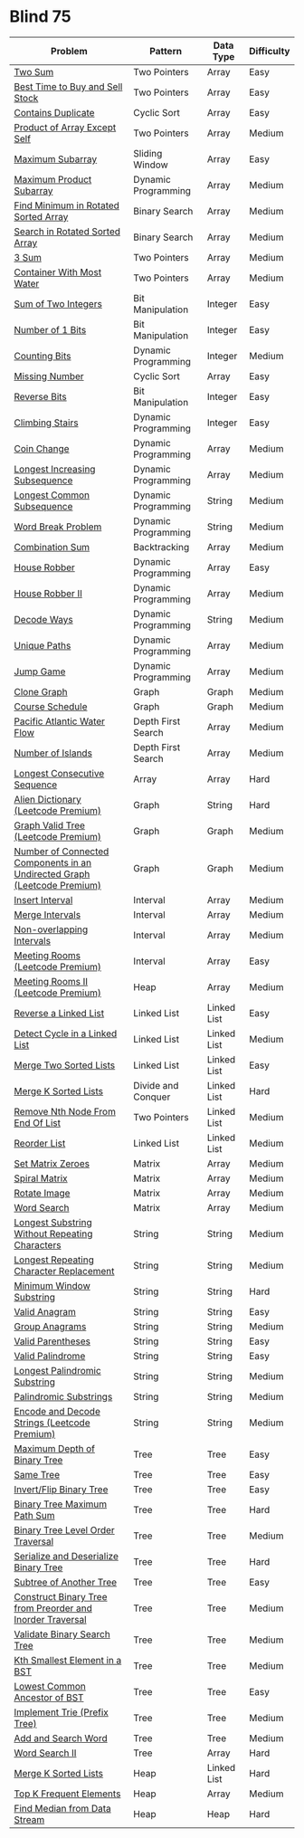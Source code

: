 # Blind 75

| Problem                                                                                                                                                          | Pattern             | Data Type   | Difficulty |
| ---------------------------------------------------------------------------------------------------------------------------------------------------------------- | ------------------- | ----------- | ---------- |
| [Two Sum](https://leetcode.com/problems/two-sum/)                                                                                                                | Two Pointers        | Array       | Easy       |
| [Best Time to Buy and Sell Stock](https://leetcode.com/problems/best-time-to-buy-and-sell-stock/)                                                                | Two Pointers        | Array       | Easy       |
| [Contains Duplicate](https://leetcode.com/problems/contains-duplicate/)                                                                                          | Cyclic Sort         | Array       | Easy       |
| [Product of Array Except Self](https://leetcode.com/problems/product-of-array-except-self/)                                                                      | Two Pointers        | Array       | Medium     |
| [Maximum Subarray](https://leetcode.com/problems/maximum-subarray/)                                                                                              | Sliding Window      | Array       | Easy       |
| [Maximum Product Subarray](https://leetcode.com/problems/maximum-product-subarray/)                                                                              | Dynamic Programming | Array       | Medium     |
| [Find Minimum in Rotated Sorted Array](https://leetcode.com/problems/find-minimum-in-rotated-sorted-array/)                                                      | Binary Search       | Array       | Medium     |
| [Search in Rotated Sorted Array](https://leetcode.com/problems/search-in-rotated-sorted-array/)                                                                  | Binary Search       | Array       | Medium     |
| [3 Sum](https://leetcode.com/problems/3sum/)                                                                                                                     | Two Pointers        | Array       | Medium     |
| [Container With Most Water](https://leetcode.com/problems/container-with-most-water/)                                                                            | Two Pointers        | Array       | Medium     |
| [Sum of Two Integers](https://leetcode.com/problems/sum-of-two-integers/)                                                                                        | Bit Manipulation    | Integer     | Easy       |
| [Number of 1 Bits](https://leetcode.com/problems/number-of-1-bits/)                                                                                              | Bit Manipulation    | Integer     | Easy       |
| [Counting Bits](https://leetcode.com/problems/counting-bits/)                                                                                                    | Dynamic Programming | Integer     | Medium     |
| [Missing Number](https://leetcode.com/problems/missing-number/)                                                                                                  | Cyclic Sort         | Array       | Easy       |
| [Reverse Bits](https://leetcode.com/problems/reverse-bits/)                                                                                                      | Bit Manipulation    | Integer     | Easy       |
| [Climbing Stairs](https://leetcode.com/problems/climbing-stairs/)                                                                                                | Dynamic Programming | Integer     | Easy       |
| [Coin Change](https://leetcode.com/problems/coin-change/)                                                                                                        | Dynamic Programming | Array       | Medium     |
| [Longest Increasing Subsequence](https://leetcode.com/problems/longest-increasing-subsequence/)                                                                  | Dynamic Programming | Array       | Medium     |
| [Longest Common Subsequence](https://leetcode.com/problems/longest-common-subsequence/)                                                                          | Dynamic Programming | String      | Medium     |
| [Word Break Problem](https://leetcode.com/problems/word-break/)                                                                                                  | Dynamic Programming | String      | Medium     |
| [Combination Sum](https://leetcode.com/problems/combination-sum/)                                                                                                | Backtracking        | Array       | Medium     |
| [House Robber](https://leetcode.com/problems/house-robber/)                                                                                                      | Dynamic Programming | Array       | Easy       |
| [House Robber II](https://leetcode.com/problems/house-robber-ii/)                                                                                                | Dynamic Programming | Array       | Medium     |
| [Decode Ways](https://leetcode.com/problems/decode-ways/)                                                                                                        | Dynamic Programming | String      | Medium     |
| [Unique Paths](https://leetcode.com/problems/unique-paths/)                                                                                                      | Dynamic Programming | Array       | Medium     |
| [Jump Game](https://leetcode.com/problems/jump-game/)                                                                                                            | Dynamic Programming | Array       | Medium     |
| [Clone Graph](https://leetcode.com/problems/clone-graph/)                                                                                                        | Graph               | Graph       | Medium     |
| [Course Schedule](https://leetcode.com/problems/course-schedule/)                                                                                                | Graph               | Graph       | Medium     |
| [Pacific Atlantic Water Flow](https://leetcode.com/problems/pacific-atlantic-water-flow/)                                                                        | Depth First Search  | Array       | Medium     |
| [Number of Islands](https://leetcode.com/problems/number-of-islands/)                                                                                            | Depth First Search  | Array       | Medium     |
| [Longest Consecutive Sequence](https://leetcode.com/problems/longest-consecutive-sequence/)                                                                      | Array               | Array       | Hard       |
| [Alien Dictionary (Leetcode Premium)](https://leetcode.com/problems/alien-dictionary/)                                                                           | Graph               | String      | Hard       |
| [Graph Valid Tree (Leetcode Premium)](https://leetcode.com/problems/graph-valid-tree/)                                                                           | Graph               | Graph       | Medium     |
| [Number of Connected Components in an Undirected Graph (Leetcode Premium)](https://leetcode.com/problems/number-of-connected-components-in-an-undirected-graph/) | Graph               | Graph       | Medium     |
| [Insert Interval](https://leetcode.com/problems/insert-interval/)                                                                                                | Interval            | Array       | Medium     |
| [Merge Intervals](https://leetcode.com/problems/merge-intervals/)                                                                                                | Interval            | Array       | Medium     |
| [Non-overlapping Intervals](https://leetcode.com/problems/non-overlapping-intervals/)                                                                            | Interval            | Array       | Medium     |
| [Meeting Rooms (Leetcode Premium)](https://leetcode.com/problems/meeting-rooms/)                                                                                 | Interval            | Array       | Easy       |
| [Meeting Rooms II (Leetcode Premium)](https://leetcode.com/problems/meeting-rooms-ii/)                                                                           | Heap                | Array       | Medium     |
| [Reverse a Linked List](https://leetcode.com/problems/reverse-linked-list/)                                                                                      | Linked List         | Linked List | Easy       |
| [Detect Cycle in a Linked List](https://leetcode.com/problems/linked-list-cycle/)                                                                                | Linked List         | Linked List | Medium     |
| [Merge Two Sorted Lists](https://leetcode.com/problems/merge-two-sorted-lists/)                                                                                  | Linked List         | Linked List | Easy       |
| [Merge K Sorted Lists](https://leetcode.com/problems/merge-k-sorted-lists/)                                                                                      | Divide and Conquer  | Linked List | Hard       |
| [Remove Nth Node From End Of List](https://leetcode.com/problems/remove-nth-node-from-end-of-list/)                                                              | Two Pointers        | Linked List | Medium     |
| [Reorder List](https://leetcode.com/problems/reorder-list/)                                                                                                      | Linked List         | Linked List | Medium     |
| [Set Matrix Zeroes](https://leetcode.com/problems/set-matrix-zeroes/)                                                                                            | Matrix              | Array       | Medium     |
| [Spiral Matrix](https://leetcode.com/problems/spiral-matrix/)                                                                                                    | Matrix              | Array       | Medium     |
| [Rotate Image](https://leetcode.com/problems/rotate-image/)                                                                                                      | Matrix              | Array       | Medium     |
| [Word Search](https://leetcode.com/problems/word-search/)                                                                                                        | Matrix              | Array       | Medium     |
| [Longest Substring Without Repeating Characters](https://leetcode.com/problems/longest-substring-without-repeating-characters/)                                  | String              | String      | Medium     |
| [Longest Repeating Character Replacement](https://leetcode.com/problems/longest-repeating-character-replacement/)                                                | String              | String      | Medium     |
| [Minimum Window Substring](https://leetcode.com/problems/minimum-window-substring/)                                                                              | String              | String      | Hard       |
| [Valid Anagram](https://leetcode.com/problems/valid-anagram/)                                                                                                    | String              | String      | Easy       |
| [Group Anagrams](https://leetcode.com/problems/group-anagrams/)                                                                                                  | String              | String      | Medium     |
| [Valid Parentheses](https://leetcode.com/problems/valid-parentheses/)                                                                                            | String              | String      | Easy       |
| [Valid Palindrome](https://leetcode.com/problems/valid-palindrome/)                                                                                              | String              | String      | Easy       |
| [Longest Palindromic Substring](https://leetcode.com/problems/longest-palindromic-substring/)                                                                    | String              | String      | Medium     |
| [Palindromic Substrings](https://leetcode.com/problems/palindromic-substrings/)                                                                                  | String              | String      | Medium     |
| [Encode and Decode Strings (Leetcode Premium)](https://leetcode.com/problems/encode-and-decode-strings/)                                                         | String              | String      | Medium     |
| [Maximum Depth of Binary Tree](https://leetcode.com/problems/maximum-depth-of-binary-tree/)                                                                      | Tree                | Tree        | Easy       |
| [Same Tree](https://leetcode.com/problems/same-tree/)                                                                                                            | Tree                | Tree        | Easy       |
| [Invert/Flip Binary Tree](https://leetcode.com/problems/invert-binary-tree/)                                                                                     | Tree                | Tree        | Easy       |
| [Binary Tree Maximum Path Sum](https://leetcode.com/problems/binary-tree-maximum-path-sum/)                                                                      | Tree                | Tree        | Hard       |
| [Binary Tree Level Order Traversal](https://leetcode.com/problems/binary-tree-level-order-traversal/)                                                            | Tree                | Tree        | Medium     |
| [Serialize and Deserialize Binary Tree](https://leetcode.com/problems/serialize-and-deserialize-binary-tree/)                                                    | Tree                | Tree        | Hard       |
| [Subtree of Another Tree](https://leetcode.com/problems/subtree-of-another-tree/)                                                                                | Tree                | Tree        | Easy       |
| [Construct Binary Tree from Preorder and Inorder Traversal](https://leetcode.com/problems/construct-binary-tree-from-preorder-and-inorder-traversal/)            | Tree                | Tree        | Medium     |
| [Validate Binary Search Tree](https://leetcode.com/problems/validate-binary-search-tree/)                                                                        | Tree                | Tree        | Medium     |
| [Kth Smallest Element in a BST](https://leetcode.com/problems/kth-smallest-element-in-a-bst/)                                                                    | Tree                | Tree        | Medium     |
| [Lowest Common Ancestor of BST](https://leetcode.com/problems/lowest-common-ancestor-of-a-binary-search-tree/)                                                   | Tree                | Tree        | Easy       |
| [Implement Trie (Prefix Tree)](https://leetcode.com/problems/implement-trie-prefix-tree/)                                                                        | Tree                | Tree        | Medium     |
| [Add and Search Word](https://leetcode.com/problems/add-and-search-word-data-structure-design/)                                                                  | Tree                | Tree        | Medium     |
| [Word Search II](https://leetcode.com/problems/word-search-ii/)                                                                                                  | Tree                | Array       | Hard       |
| [Merge K Sorted Lists](https://leetcode.com/problems/merge-k-sorted-lists/)                                                                                      | Heap                | Linked List | Hard       |
| [Top K Frequent Elements](https://leetcode.com/problems/top-k-frequent-elements/)                                                                                | Heap                | Array       | Medium     |
| [Find Median from Data Stream](https://leetcode.com/problems/find-median-from-data-stream/)                                                                      | Heap                | Heap        | Hard       |

